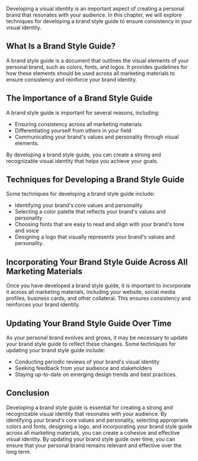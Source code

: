 
Developing a visual identity is an important aspect of creating a personal brand that resonates with your audience. In this chapter, we will explore techniques for developing a brand style guide to ensure consistency in your visual identity.

What Is a Brand Style Guide?
----------------------------

A brand style guide is a document that outlines the visual elements of your personal brand, such as colors, fonts, and logos. It provides guidelines for how these elements should be used across all marketing materials to ensure consistency and reinforce your brand identity.

The Importance of a Brand Style Guide
-------------------------------------

A brand style guide is important for several reasons, including:

* Ensuring consistency across all marketing materials
* Differentiating yourself from others in your field
* Communicating your brand's values and personality through visual elements.

By developing a brand style guide, you can create a strong and recognizable visual identity that helps you achieve your goals.

Techniques for Developing a Brand Style Guide
---------------------------------------------

Some techniques for developing a brand style guide include:

* Identifying your brand's core values and personality
* Selecting a color palette that reflects your brand's values and personality
* Choosing fonts that are easy to read and align with your brand's tone and voice
* Designing a logo that visually represents your brand's values and personality.

Incorporating Your Brand Style Guide Across All Marketing Materials
-------------------------------------------------------------------

Once you have developed a brand style guide, it is important to incorporate it across all marketing materials, including your website, social media profiles, business cards, and other collateral. This ensures consistency and reinforces your brand identity.

Updating Your Brand Style Guide Over Time
-----------------------------------------

As your personal brand evolves and grows, it may be necessary to update your brand style guide to reflect these changes. Some techniques for updating your brand style guide include:

* Conducting periodic reviews of your brand's visual identity
* Seeking feedback from your audience and stakeholders
* Staying up-to-date on emerging design trends and best practices.

Conclusion
----------

Developing a brand style guide is essential for creating a strong and recognizable visual identity that resonates with your audience. By identifying your brand's core values and personality, selecting appropriate colors and fonts, designing a logo, and incorporating your brand style guide across all marketing materials, you can create a cohesive and effective visual identity. By updating your brand style guide over time, you can ensure that your personal brand remains relevant and effective over the long term.
